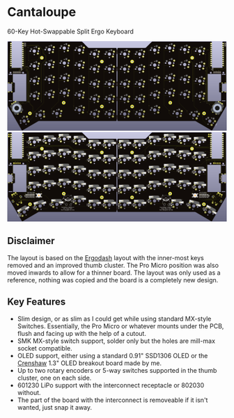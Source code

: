 # Cantaloupe
60-Key Hot-Swappable Split Ergo Keyboard

![Cantaloupe Front Render](Hardware/Images/Render_Front.png)
![Cantaloupe Back Render](Hardware/Images/Render_Back.png)

## Disclaimer
The layout is based on the [Ergodash](https://github.com/omkbd/ErgoDash) layout with the inner-most keys removed and an improved thumb cluster. The Pro Micro position was also moved inwards to allow for a thinner board. The layout was only used as a reference, nothing was copied and the board is a completely new design.

## Key Features
* Slim design, or as slim as I could get while using standard MX-style Switches. Essentially, the Pro Micro or whatever mounts under the PCB, flush and facing up with the help of a cutout.
* SMK MX-style switch support, solder only but the holes are mill-max socket compatible.
* OLED support, either using a standard 0.91" SSD1306 OLED or the [Crenshaw](https://github.com/Ariamelon/Crenshaw) 1.3" OLED breakout board made by me.
* Up to two rotary encoders or 5-way switches supported in the thumb cluster, one on each side.
* 601230 LiPo support with the interconnect receptacle or 802030 without.
* The part of the board with the interconnect is removeable if it isn't wanted, just snap it away.
